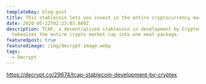 ```yaml
---
templateKey: blog-post
title: This stablecoin lets you invest in the entire cryptocurrency market
date: 2020-05-22T02:23:03.889Z
description: TCAP, a decentralized stablecoin in development by Cryptex,
  tokenizes the entire crypto market cap into one neat package.
featuredpost: true
featuredimage: /img/decrypt-image.webp
tags:
  - Decrypt
---
```

https://decrypt.co/29674/tcap-stablecoin-development-by-cryptex